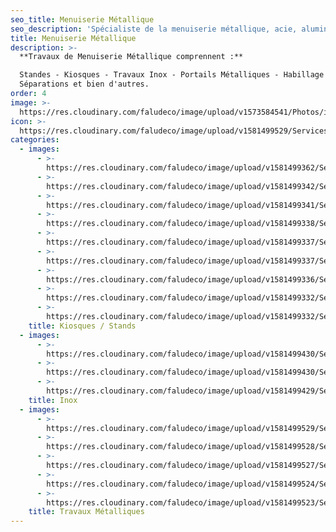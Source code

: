 ```yaml
---
seo_title: Menuiserie Métallique
seo_description: 'Spécialiste de la menuiserie métallique, acie, aluminium, verre, fenêtres'
title: Menuiserie Métallique
description: >-
  **Travaux de Menuiserie Métallique comprennent :**

  Standes - Kiosques - Travaux Inox - Portails Métalliques - Habillage Mural -
  Séparations et bien d'autres.
order: 4
image: >-
  https://res.cloudinary.com/faludeco/image/upload/v1573584541/Photos/img387_vvdn6x.jpg
icon: >-
  https://res.cloudinary.com/faludeco/image/upload/v1581499529/Services/Menuiserie%20Metallique/Travaux%20M%C3%A9talliques/FAUCHONCASABLANCA_005-693x1024_1_tovohx_u73zyb.jpg
categories:
  - images:
      - >-
        https://res.cloudinary.com/faludeco/image/upload/v1581499362/Services/Menuiserie%20Metallique/Kiosques-Stands/Alfa_Romeo1_kmxaye_prsasv.jpg
      - >-
        https://res.cloudinary.com/faludeco/image/upload/v1581499342/Services/Menuiserie%20Metallique/Kiosques-Stands/WhatsApp_Image_2019-06-10_at_18.00.02_asagdh_ayphme.jpg
      - >-
        https://res.cloudinary.com/faludeco/image/upload/v1581499341/Services/Menuiserie%20Metallique/Kiosques-Stands/WhatsApp_Image_2019-09-13_at_13.06.13_shpzbu.jpg
      - >-
        https://res.cloudinary.com/faludeco/image/upload/v1581499338/Services/Menuiserie%20Metallique/Kiosques-Stands/img402_krmnla_haf45e.jpg
      - >-
        https://res.cloudinary.com/faludeco/image/upload/v1581499337/Services/Menuiserie%20Metallique/Kiosques-Stands/img76_bj8qxb_bcg545.jpg
      - >-
        https://res.cloudinary.com/faludeco/image/upload/v1581499337/Services/Menuiserie%20Metallique/Kiosques-Stands/WhatsApp_Image_2020-02-05_at_11.03.38_5_pd53kx.jpg
      - >-
        https://res.cloudinary.com/faludeco/image/upload/v1581499336/Services/Menuiserie%20Metallique/Kiosques-Stands/img418_sejy4u_a6kqxm.jpg
      - >-
        https://res.cloudinary.com/faludeco/image/upload/v1581499332/Services/Menuiserie%20Metallique/Kiosques-Stands/img75_jdzly3_wtpk9h.jpg
      - >-
        https://res.cloudinary.com/faludeco/image/upload/v1581499332/Services/Menuiserie%20Metallique/Kiosques-Stands/img44_dk0ajw_ubumss.jpg
    title: Kiosques / Stands
  - images:
      - >-
        https://res.cloudinary.com/faludeco/image/upload/v1581499430/Services/Menuiserie%20Metallique/Inox/WhatsApp_Image_2019-06-11_at_08.11.37_xosdhc_hahdj8.jpg
      - >-
        https://res.cloudinary.com/faludeco/image/upload/v1581499430/Services/Menuiserie%20Metallique/Inox/WhatsApp_Image_2019-06-11_at_08.11.37_1_opxkbu_egb4ss.jpg
      - >-
        https://res.cloudinary.com/faludeco/image/upload/v1581499429/Services/Menuiserie%20Metallique/Inox/WhatsApp_Image_2019-06-11_at_08.11.36_ct5owb_r2xnrc.jpg
    title: Inox
  - images:
      - >-
        https://res.cloudinary.com/faludeco/image/upload/v1581499529/Services/Menuiserie%20Metallique/Travaux%20M%C3%A9talliques/FAUCHONCASABLANCA_005-693x1024_1_tovohx_u73zyb.jpg
      - >-
        https://res.cloudinary.com/faludeco/image/upload/v1581499528/Services/Menuiserie%20Metallique/Travaux%20M%C3%A9talliques/WhatsApp_Image_2020-02-06_at_09.23.06_16_k2wlsd.jpg
      - >-
        https://res.cloudinary.com/faludeco/image/upload/v1581499527/Services/Menuiserie%20Metallique/Travaux%20M%C3%A9talliques/WhatsApp_Image_2019-06-11_at_08.20.11_19_j1gaeg_hin106.jpg
      - >-
        https://res.cloudinary.com/faludeco/image/upload/v1581499524/Services/Menuiserie%20Metallique/Travaux%20M%C3%A9talliques/img329_pxqs3i_yrihyn.jpg
      - >-
        https://res.cloudinary.com/faludeco/image/upload/v1581499523/Services/Menuiserie%20Metallique/Travaux%20M%C3%A9talliques/Escalier_PR_Media_zclm68_qzoouh.jpg
    title: Travaux Métalliques
---
```


